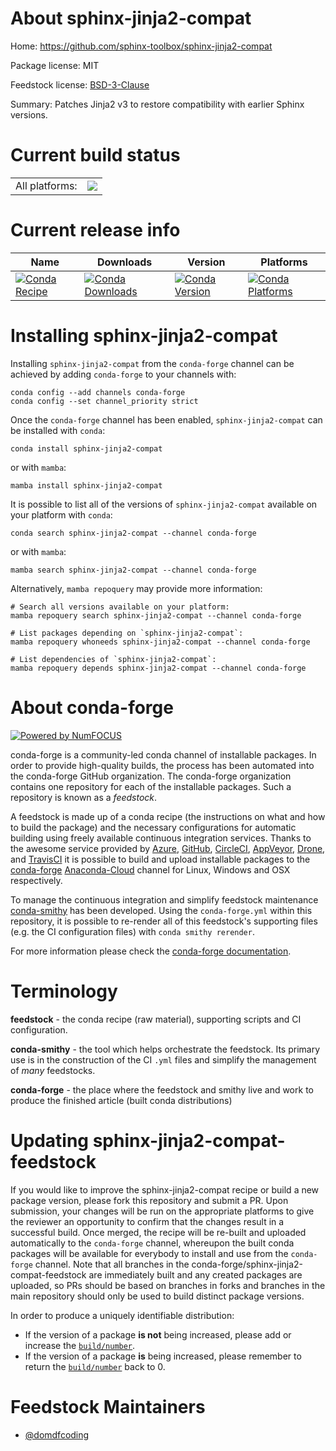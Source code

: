 About sphinx-jinja2-compat
==========================

Home: https://github.com/sphinx-toolbox/sphinx-jinja2-compat

Package license: MIT

Feedstock license: [BSD-3-Clause](https://github.com/conda-forge/sphinx-jinja2-compat-feedstock/blob/main/LICENSE.txt)

Summary: Patches Jinja2 v3 to restore compatibility with earlier Sphinx versions.

Current build status
====================


<table><tr><td>All platforms:</td>
    <td>
      <a href="https://dev.azure.com/conda-forge/feedstock-builds/_build/latest?definitionId=16072&branchName=main">
        <img src="https://dev.azure.com/conda-forge/feedstock-builds/_apis/build/status/sphinx-jinja2-compat-feedstock?branchName=main">
      </a>
    </td>
  </tr>
</table>

Current release info
====================

| Name | Downloads | Version | Platforms |
| --- | --- | --- | --- |
| [![Conda Recipe](https://img.shields.io/badge/recipe-sphinx--jinja2--compat-green.svg)](https://anaconda.org/conda-forge/sphinx-jinja2-compat) | [![Conda Downloads](https://img.shields.io/conda/dn/conda-forge/sphinx-jinja2-compat.svg)](https://anaconda.org/conda-forge/sphinx-jinja2-compat) | [![Conda Version](https://img.shields.io/conda/vn/conda-forge/sphinx-jinja2-compat.svg)](https://anaconda.org/conda-forge/sphinx-jinja2-compat) | [![Conda Platforms](https://img.shields.io/conda/pn/conda-forge/sphinx-jinja2-compat.svg)](https://anaconda.org/conda-forge/sphinx-jinja2-compat) |

Installing sphinx-jinja2-compat
===============================

Installing `sphinx-jinja2-compat` from the `conda-forge` channel can be achieved by adding `conda-forge` to your channels with:

```
conda config --add channels conda-forge
conda config --set channel_priority strict
```

Once the `conda-forge` channel has been enabled, `sphinx-jinja2-compat` can be installed with `conda`:

```
conda install sphinx-jinja2-compat
```

or with `mamba`:

```
mamba install sphinx-jinja2-compat
```

It is possible to list all of the versions of `sphinx-jinja2-compat` available on your platform with `conda`:

```
conda search sphinx-jinja2-compat --channel conda-forge
```

or with `mamba`:

```
mamba search sphinx-jinja2-compat --channel conda-forge
```

Alternatively, `mamba repoquery` may provide more information:

```
# Search all versions available on your platform:
mamba repoquery search sphinx-jinja2-compat --channel conda-forge

# List packages depending on `sphinx-jinja2-compat`:
mamba repoquery whoneeds sphinx-jinja2-compat --channel conda-forge

# List dependencies of `sphinx-jinja2-compat`:
mamba repoquery depends sphinx-jinja2-compat --channel conda-forge
```


About conda-forge
=================

[![Powered by
NumFOCUS](https://img.shields.io/badge/powered%20by-NumFOCUS-orange.svg?style=flat&colorA=E1523D&colorB=007D8A)](https://numfocus.org)

conda-forge is a community-led conda channel of installable packages.
In order to provide high-quality builds, the process has been automated into the
conda-forge GitHub organization. The conda-forge organization contains one repository
for each of the installable packages. Such a repository is known as a *feedstock*.

A feedstock is made up of a conda recipe (the instructions on what and how to build
the package) and the necessary configurations for automatic building using freely
available continuous integration services. Thanks to the awesome service provided by
[Azure](https://azure.microsoft.com/en-us/services/devops/), [GitHub](https://github.com/),
[CircleCI](https://circleci.com/), [AppVeyor](https://www.appveyor.com/),
[Drone](https://cloud.drone.io/welcome), and [TravisCI](https://travis-ci.com/)
it is possible to build and upload installable packages to the
[conda-forge](https://anaconda.org/conda-forge) [Anaconda-Cloud](https://anaconda.org/)
channel for Linux, Windows and OSX respectively.

To manage the continuous integration and simplify feedstock maintenance
[conda-smithy](https://github.com/conda-forge/conda-smithy) has been developed.
Using the ``conda-forge.yml`` within this repository, it is possible to re-render all of
this feedstock's supporting files (e.g. the CI configuration files) with ``conda smithy rerender``.

For more information please check the [conda-forge documentation](https://conda-forge.org/docs/).

Terminology
===========

**feedstock** - the conda recipe (raw material), supporting scripts and CI configuration.

**conda-smithy** - the tool which helps orchestrate the feedstock.
                   Its primary use is in the construction of the CI ``.yml`` files
                   and simplify the management of *many* feedstocks.

**conda-forge** - the place where the feedstock and smithy live and work to
                  produce the finished article (built conda distributions)


Updating sphinx-jinja2-compat-feedstock
=======================================

If you would like to improve the sphinx-jinja2-compat recipe or build a new
package version, please fork this repository and submit a PR. Upon submission,
your changes will be run on the appropriate platforms to give the reviewer an
opportunity to confirm that the changes result in a successful build. Once
merged, the recipe will be re-built and uploaded automatically to the
`conda-forge` channel, whereupon the built conda packages will be available for
everybody to install and use from the `conda-forge` channel.
Note that all branches in the conda-forge/sphinx-jinja2-compat-feedstock are
immediately built and any created packages are uploaded, so PRs should be based
on branches in forks and branches in the main repository should only be used to
build distinct package versions.

In order to produce a uniquely identifiable distribution:
 * If the version of a package **is not** being increased, please add or increase
   the [``build/number``](https://docs.conda.io/projects/conda-build/en/latest/resources/define-metadata.html#build-number-and-string).
 * If the version of a package **is** being increased, please remember to return
   the [``build/number``](https://docs.conda.io/projects/conda-build/en/latest/resources/define-metadata.html#build-number-and-string)
   back to 0.

Feedstock Maintainers
=====================

* [@domdfcoding](https://github.com/domdfcoding/)

